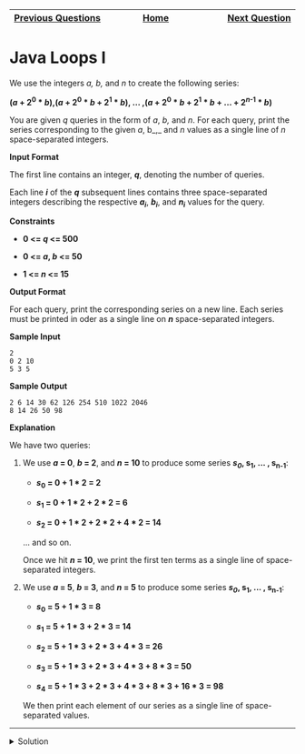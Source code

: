 | <img width=1000>[Previous Questions](https://github.com/Kevin-Lago/java-hackerrank-solutions/introduction/java_loops_i)</img> | <img width=1000>[Home](https://github.com/Kevin-Lago/java-hackerrank-solutions)</img> | <img width=1000>[Next Question](https://github.com/Kevin-Lago/java-hackerrank-solutions/tree/main/src/introduction/java_datatypes)</img> |
|:---|:---:|---:|

# Java Loops I

We use the integers _a, b,_ and _n_ to create the following series:

__(_a_ + 2<sup>0</sup> * _b_),(_a_ + 2<sup>0</sup> * _b_ + 2<sup>1</sup> * _b_), ... ,(_a_ + 2<sup>0</sup> * _b_ + 2<sup>1</sup> * _b_ + ... + 2<sup>_n_-1</sup> * _b_)__

You are given _q_ queries in the form of _a_, _b,_ and _n_. For each query, print the series corresponding to the given _a_, b_,_ and _n_ values as a single line of _n_ space-separated integers.

__Input Format__

The first line contains an integer, ___q___, denoting the number of queries.

Each line ___i___ of the ___q___ subsequent lines contains three space-separated integers describing the respective ___a<sub>i</sub>___, ___b<sub>i</sub>___, and ___n<sub>i</sub>___ values for the query.

__Constraints__

- __0 <= _q_ <= 500__

- __0 <= _a_, _b_ <= 50__

- __1 <= _n_ <= 15__

__Output Format__

For each query, print the corresponding series on a new line. Each series must be printed in oder as a single line on ___n___ space-separated integers.

__Sample Input__

```
2
0 2 10
5 3 5
```

__Sample Output__

```
2 6 14 30 62 126 254 510 1022 2046
8 14 26 50 98
```

__Explanation__

We have two queries:

1. We use ___a_ = 0__, ___b_ = 2__, and ___n_ = 10__ to produce some series ___s<sub>0</sub>_, s<sub>1</sub>, ... , s<sub>n-1</sub>__:

    - ___s_<sub>0</sub> = 0 + 1 * 2 = 2__
    
    - ___s_<sub>1</sub> = 0 + 1 * 2 + 2 * 2 = 6__
    
    - ___s_<sub>2</sub> = 0 + 1 * 2 + 2 * 2 + 4 * 2 = 14__
    
    ... and so on.
    
    Once we hit ___n_ = 10__, we print the first ten terms as a single line of space-separated integers.
    
2. We use ___a_ = 5__, ___b_ = 3__, and ___n_ = 5__ to produce some series ___s<sub>0</sub>_, s<sub>1</sub>, ... , s<sub>n-1</sub>__:

    - ___s_<sub>0</sub> = 5 + 1 * 3 = 8__
    
    - ___s_<sub>1</sub> = 5 + 1 * 3 + 2 * 3 = 14__
    
    - ___s_<sub>2</sub> = 5 + 1 * 3 + 2 * 3 + 4 * 3 = 26__
    
    - ___s_<sub>3</sub> = 5 + 1 * 3 + 2 * 3 + 4 * 3 + 8 * 3 = 50__
    
    - ___s_<sub>4</sub> = 5 + 1 * 3 + 2 * 3 + 4 * 3 + 8 * 3 + 16 * 3 = 98__
    
    We then print each element of our series as a single line of space-separated values.
    
---

<details><summary>Solution</summary>
    
```java

```
</details>
